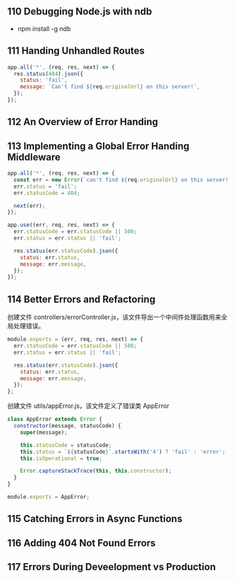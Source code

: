 ## 110 Debugging Node.js with ndb
* npm install -g ndb
## 111 Handing Unhandled Routes
```javascript
app.all('*', (req, res, next) => {
  res.status(404).json({
    status: 'fail',
    message: `Can't find ${req.originalUrl} on this server!`,
  });
});
```
## 112 An Overview of Error Handing
## 113 Implementing a Global Error Handing Middleware
```javascript
app.all('*', (req, res, next) => {
  const err = new Error(`can't find ${req.originalUrl} on this server!`);
  err.status = 'fail';
  err.statusCode = 404;

  next(err);
});

app.use((err, req, res, next) => {
  err.statusCode = err.statusCode || 500;
  err.status = err.status || 'fail';

  res.status(err.statusCode).json({
    status: err.status,
    message: err.message,
  });
});
```
## 114 Better Errors and Refactoring
创建文件 controllers/errorController.js，该文件导出一个中间件处理函数用来全局处理错误。
```javascript
module.exports = (err, req, res, next) => {
  err.statusCode = err.statusCode || 500;
  err.status = err.status || 'fail';

  res.status(err.statusCode).json({
    status: err.status,
    message: err.message,
  });
};
```
创建文件 utils/appError.js，该文件定义了错误类 AppError
```javascript
class AppError extends Error {
  constructor(message, statusCode) {
    super(message);

    this.statusCode = statusCode;
    this.status = `${statusCode}`.startsWith('4') ? 'fail' : 'error';
    this.isOperational = true;

    Error.captureStackTrace(this, this.constructor);
  }
}

module.exports = AppError;
```
## 115 Catching Errors in Async Functions
## 116 Adding 404 Not Found Errors
## 117 Errors During Deveelopment vs Production

